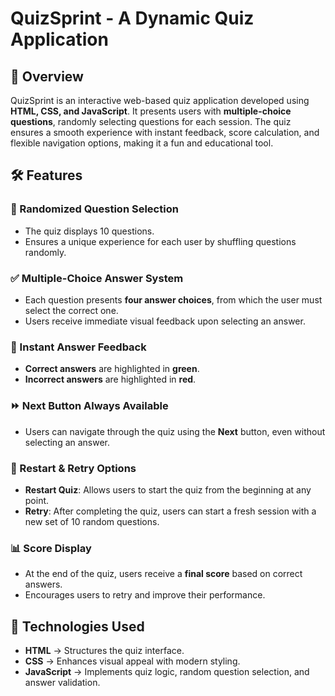 # QuizSprint - A Dynamic Quiz Application  

## 📌 Overview  
QuizSprint is an interactive web-based quiz application developed using **HTML, CSS, and JavaScript**. It presents users with **multiple-choice questions**, randomly selecting questions for each session. The quiz ensures a smooth experience with instant feedback, score calculation, and flexible navigation options, making it a fun and educational tool.  

## 🛠 Features  

### 🎲 Randomized Question Selection  
- The quiz displays 10 questions.  
- Ensures a unique experience for each user by shuffling questions randomly.  

### ✅ Multiple-Choice Answer System  
- Each question presents **four answer choices**, from which the user must select the correct one.  
- Users receive immediate visual feedback upon selecting an answer.  

### 🎯 Instant Answer Feedback  
- **Correct answers** are highlighted in **green**.  
- **Incorrect answers** are highlighted in **red**.  

### ⏩ Next Button Always Available  
- Users can navigate through the quiz using the **Next** button, even without selecting an answer.  

### 🔄 Restart & Retry Options  
- **Restart Quiz**: Allows users to start the quiz from the beginning at any point.  
- **Retry**: After completing the quiz, users can start a fresh session with a new set of 10 random questions.  

### 📊 Score Display  
- At the end of the quiz, users receive a **final score** based on correct answers.  
- Encourages users to retry and improve their performance.  

## 🎯 Technologies Used  
- **HTML** → Structures the quiz interface.  
- **CSS** → Enhances visual appeal with modern styling.  
- **JavaScript** → Implements quiz logic, random question selection, and answer validation.  
